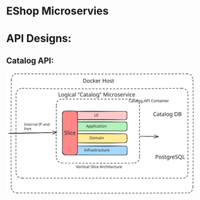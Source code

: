 # EShop Microservies

# API Designs:

## Catalog API:

![Microservices Architecture](./architecture/Catalog_API.svg)
